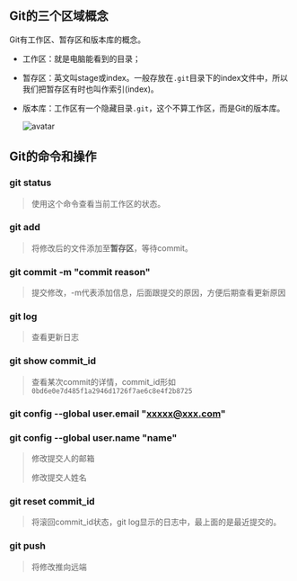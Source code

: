 ## Git的三个区域概念

Git有工作区、暂存区和版本库的概念。

- 工作区：就是电脑能看到的目录；

- 暂存区：英文叫stage或index。一般存放在`.git`目录下的index文件中，所以我们把暂存区有时也叫作索引(index)。

- 版本库：工作区有一个隐藏目录`.git`，这个不算工作区，而是Git的版本库。

  ![avatar](https://www.runoob.com/wp-content/uploads/2015/02/1352126739_7909.jpg)

## Git的命令和操作

### git status

> 使用这个命令查看当前工作区的状态。

### git add  <file>

> 将修改后的文件添加至**暂存区**，等待commit。

### git commit -m "commit reason"

> 提交修改，-m代表添加信息，后面跟提交的原因，方便后期查看更新原因

### git log

> 查看更新日志

### git show commit_id

> 查看某次commit的详情，commit_id形如`0bd6e0e7d485f1a2946d1726f7ae6c8e4f2b8725`

### git config  --global user.email "xxxxx@xxx.com"

### git config --global user.name "name"

> 修改提交人的邮箱
>
> 修改提交人姓名

### git reset commit_id

> 将滚回commit_id状态，git log显示的日志中，最上面的是最近提交的。

### git push

> 将修改推向远端

